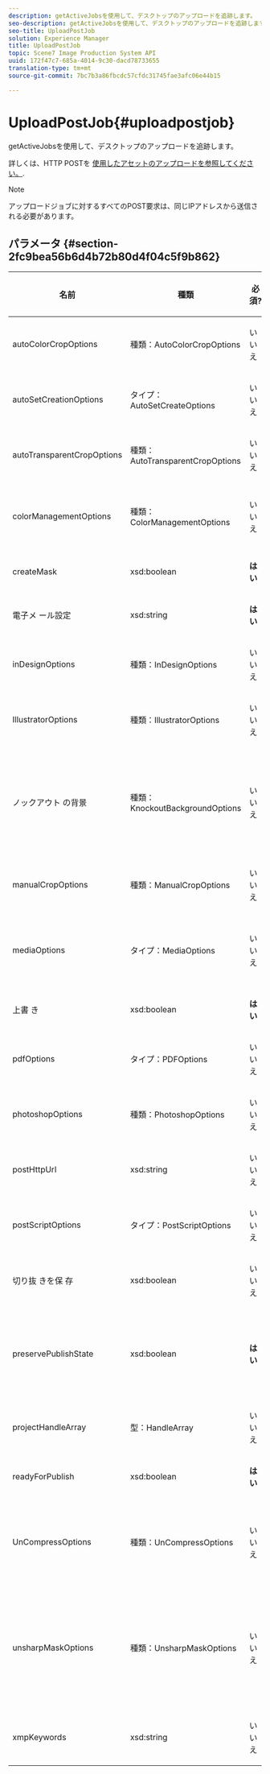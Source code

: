 ```yaml
---
description: getActiveJobsを使用して、デスクトップのアップロードを追跡します。
seo-description: getActiveJobsを使用して、デスクトップのアップロードを追跡します。
seo-title: UploadPostJob
solution: Experience Manager
title: UploadPostJob
topic: Scene7 Image Production System API
uuid: 172f47c7-685a-4014-9c30-dacd78733655
translation-type: tm+mt
source-git-commit: 7bc7b3a86fbcdc57cfdc31745fae3afc06e44b15

---
```



# UploadPostJob{#uploadpostjob}

getActiveJobsを使用して、デスクトップのアップロードを追跡します。

詳しくは、HTTP POSTを [使用したアセットのアップロードを参照してください。](../../c-http-post.md#concept-457855c0cdc943339ca1f1bed356991d).

>[!NOTE]
>
>アップロードジョブに対するすべてのPOST要求は、同じIPアドレスから送信される必要があります。

## パラメータ {#section-2fc9bea56b6d4b72b80d4f04c5f9b862}

<table id="table_04100BB8ABD84EF68B0A7CE3AD946414"> 
 <thead> 
  <tr> 
   <th colname="col1" class="entry"> <p>名前 </p> </th> 
   <th colname="col2" class="entry"> <p>種類 </p> </th> 
   <th colname="col03" class="entry"> <p>必須? </p> </th> 
   <th colname="col3" class="entry"> <p>説明 </p> </th> 
  </tr> 
 </thead>
 <tbody> 
  <tr> 
   <td colname="col1"> <span class="codeph"> autoColorCropOptions <span class="varname"></span></span> </td> 
   <td colname="col2"> <span class="codeph"> 種類：AutoColorCropOptions</span> </td> 
   <td colname="col03"> <p>いいえ </p> </td> 
   <td colname="col3"> <p>色に基づいて画像を自動的に切り抜くオプションです。 </p> </td> 
  </tr> 
  <tr> 
   <td colname="col1"> <span class="codeph"> autoSetCreationOptions <span class="varname"></span></span> </td> 
   <td colname="col2"> <span class="codeph"> タイプ：AutoSetCreateOptions</span> </td> 
   <td colname="col03"> <p>いいえ </p> </td> 
   <td colname="col3"> <p>アップロードされたファイルに適用する自動セット生成スクリプトの配列。 </p> </td> 
  </tr> 
  <tr> 
   <td colname="col1"> <span class="codeph"> autoTransparentCropOptions <span class="varname"></span></span> </td> 
   <td colname="col2"> <span class="codeph"> 種類：AutoTransparentCropOptions</span> </td> 
   <td colname="col03"> <p>いいえ </p> </td> 
   <td colname="col3"> <p>透明度に基づいて、画像の端の余白を削除します。 </p> </td> 
  </tr> 
  <tr> 
   <td colname="col1"> <span class="codeph"> <span class="varname"> colorManagementOptions</span></span> </td> 
   <td colname="col2"> <span class="codeph"> 種類：ColorManagementOptions</span> </td> 
   <td colname="col03"> <p>いいえ </p> </td> 
   <td colname="col3"> <p>アップロード時に指定できるオプション。 このセットは、アップロードのカラーの管理方法に影響します。 </p> </td> 
  </tr> 
  <tr> 
   <td colname="col1"> <span class="codeph"> <span class="varname"> createMask</span></span> </td> 
   <td colname="col2"> <span class="codeph"> xsd:boolean</span> </td> 
   <td colname="col03"> <p><b>はい</b> </p> </td> 
   <td colname="col3"> <p>マスクを作成するかどうか。 </p> </td> 
  </tr> 
  <tr> 
   <td colname="col1"> <span class="codeph"> 電子メ <span class="varname"> ール設定</span></span> </td> 
   <td colname="col2"> <span class="codeph"> xsd:string</span> </td> 
   <td colname="col03"> <p><b>はい</b> </p> </td> 
   <td colname="col3"> <p>電子メールの設定の選択。 </p> </td> 
  </tr> 
  <tr> 
   <td colname="col1"> <span class="codeph"> <span class="varname"> inDesignOptions</span></span> </td> 
   <td colname="col2"> <span class="codeph"> 種類：InDesignOptions</span> </td> 
   <td colname="col03"> <p>いいえ </p> </td> 
   <td colname="col3"> <p>InDesignファイルをImage Serverにアップロードするためのオプションです。 </p> </td> 
  </tr> 
  <tr> 
   <td colname="col1"> <span class="codeph"> <span class="varname"> IllustratorOptions</span></span> </td> 
   <td colname="col2"> <span class="codeph"> 種類：IllustratorOptions</span> </td> 
   <td colname="col03"> <p>いいえ </p> </td> 
   <td colname="col3"> <p>IllustratorファイルをImage Serverにアップロードするためのオプションです。 </p> </td> 
  </tr> 
  <tr> 
   <td colname="col1"> <span class="codeph"> ノックアウト <span class="varname"> の背景</span></span> </td> 
   <td colname="col2"> <span class="codeph"> 種類：KnockoutBackgroundOptions</span> </td> 
   <td colname="col03"> <p>いいえ </p> </td> 
   <td colname="col3"> <p>選択した画像の背景をマスクします。 これにより、他のレイヤーの被写体画像の外側に透明部分を重ね合わせることができます。 （オプション） </p> <p>KnockoutBackgroundOptionsを参照<a href="../../types/c-data-types/r-knockout-background-options.md#reference-9196371848964d91842b337640791c9c" format="dita" scope="local"></a>。 </p> </td> 
  </tr> 
  <tr> 
   <td colname="col1"> <span class="codeph"> manualCropOptions <span class="varname"></span></span> </td> 
   <td colname="col2"> <span class="codeph"> 種類：ManualCropOptions</span> </td> 
   <td colname="col03"> <p>いいえ </p> </td> 
   <td colname="col3"> <p>画像の手動切り抜きのオプション。 </p> </td> 
  </tr> 
  <tr> 
   <td colname="col1"> <span class="codeph"> <span class="varname"> mediaOptions</span></span> </td> 
   <td colname="col2"> <span class="codeph"> タイプ：MediaOptions</span> </td> 
   <td colname="col03"> <p>いいえ </p> </td> 
   <td colname="col3"> <p>ビデオのサムネール画像を設定するオプション。 </p> <p>詳しくは、MediaOptionsを参 <a href="../../types/c-data-types/r-media-options.md#reference-18618fc6803a4b6e994bbb48eba93b5b" format="dita" scope="local"> 照してくださ</a>い。 </p> </td> 
  </tr> 
  <tr> 
   <td colname="col1"> <span class="codeph"> 上書 <span class="varname"> き</span></span> </td> 
   <td colname="col2"> <span class="codeph"> xsd:boolean</span> </td> 
   <td colname="col03"> <p><b>はい</b> </p> </td> 
   <td colname="col3"> <p>アップロード時にファイルを上書きするかどうか。 </p> </td> 
  </tr> 
  <tr> 
   <td colname="col1"> <span class="codeph"> <span class="varname"> pdfOptions</span></span> </td> 
   <td colname="col2"> <span class="codeph"> タイプ：PDFOptions</span> </td> 
   <td colname="col03"> <p>いいえ </p> </td> 
   <td colname="col3"> <p>PDFファイルをImage Serverにアップロードするためのオプションです。 </p> </td> 
  </tr> 
  <tr> 
   <td colname="col1"> <span class="codeph"> <span class="varname"> photoshopOptions</span></span> </td> 
   <td colname="col2"> <span class="codeph"> 種類：PhotoshopOptions</span> </td> 
   <td colname="col03"> <p>いいえ </p> </td> 
   <td colname="col3"> <p>PhotoshopファイルをImage Serverにアップロードするためのオプションです。 </p> </td> 
  </tr> 
  <tr> 
   <td colname="col1"> <span class="codeph"> <span class="varname"> postHttpUrl</span></span> </td> 
   <td colname="col2"> <span class="codeph"> xsd:string</span> </td> 
   <td colname="col03"> <p>いいえ </p> </td> 
   <td colname="col3"> <p>ファイルがアップロードされるURL。 </p> </td> 
  </tr> 
  <tr> 
   <td colname="col1"> <span class="codeph"> postScriptOptions <span class="varname"></span></span> </td> 
   <td colname="col2"> <span class="codeph"> タイプ：PostScriptOptions</span> </td> 
   <td colname="col03"> <p>いいえ </p> </td> 
   <td colname="col3"> <p>Image Serverに投稿スクリプトファイルをアップロードするためのオプションです。 </p> </td> 
  </tr> 
  <tr> 
   <td colname="col1"> <span class="codeph"> 切り抜 <span class="varname"> きを保</span> 存 </span> </td> 
   <td colname="col2"> <span class="codeph"> xsd:boolean</span> </td> 
   <td colname="col03"> <p>いいえ </p> </td> 
   <td colname="col3"> <p>既存の作物定義の保存を制御します。 デフォルトはtrueです。 </p> </td> 
  </tr> 
  <tr> 
   <td colname="col1"> <span class="codeph"> preservePublishState <span class="varname"></span></span> </td> 
   <td colname="col2"> <span class="codeph"> xsd:boolean</span> </td> 
   <td colname="col03"> <p><b>はい</b> </p> </td> 
   <td colname="col3"> <p>既存のアセットを上書きする際に、そのアセットの公開状態を保持するかどうかを制御します。 設定しない場合は、会社のデフォルト設定が使用されます。 </p> </td> 
  </tr> 
  <tr> 
   <td colname="col1"> <span class="codeph"> <span class="varname"> projectHandleArray</span></span> </td> 
   <td colname="col2"> <span class="codeph"> 型：HandleArray</span> </td> 
   <td colname="col03"> <p>いいえ </p> </td> 
   <td colname="col3"> <p>プロジェクトハンドルの配列。 </p> </td> 
  </tr> 
  <tr> 
   <td colname="col1"> <span class="codeph"> <span class="varname"> readyForPublish</span></span> </td> 
   <td colname="col2"> <span class="codeph"> xsd:boolean</span> </td> 
   <td colname="col03"> <p><b>はい</b> </p> </td> 
   <td colname="col3"> <p>ファイルが公開準備完了とマークされているかどうか。 </p> </td> 
  </tr> 
  <tr> 
   <td colname="col1"> <span class="codeph"> UnCompressOptions <span class="varname"></span></span> </td> 
   <td colname="col2"> <span class="codeph"> 種類：UnCompressOptions</span> </td> 
   <td colname="col03"> <p>いいえ </p> </td> 
   <td colname="col3"> <p>アップロードしたTAR/ZIPファイルの内容を抽出し、次のオプション設定で処理します。 </p> <p>UnCompressOptionsを参 <a href="../../types/c-data-types/r-uncompress-options.md#reference-510ec7028b1540bc9b58745f242d49d5" format="dita" scope="local"> 照してください</a>。 </p> </td> 
  </tr> 
  <tr> 
   <td colname="col1"> <span class="codeph"> unsharpMaskOptions <span class="varname"></span></span> </td> 
   <td colname="col2"> <span class="codeph"> 種類：UnsharpMaskOptions</span> </td> 
   <td colname="col03"> <p>いいえ </p> </td> 
   <td colname="col3"> <p>最適化されたピラミッドTIFファイルを作成する際に、アンシャープマスクの設定を制御するオプション。 これらの設定を使用して、画像のシャープさを改善します。 </p> <p>UnsharpMaskOptionsを参 <a href="../../types/c-data-types/r-unsharp-mask-options.md#reference-b9a96244d7ee4424bc4ac3c23be3be3d" format="dita" scope="local"> 照してください</a>。 </p> </td> 
  </tr> 
  <tr> 
   <td colname="col1"><span class="codeph"><span class="varname"> xmpKeywords</span></span> </td> 
   <td colname="col2"><span class="codeph"> xsd:string</span> </td> 
   <td colname="col03"> <p>いいえ </p> </td> 
   <td colname="col3"> <p>アップロードジョブ内のすべてに対する追加のメタデータオプション。 </p> </td> 
  </tr> 
 </tbody> 
</table>

